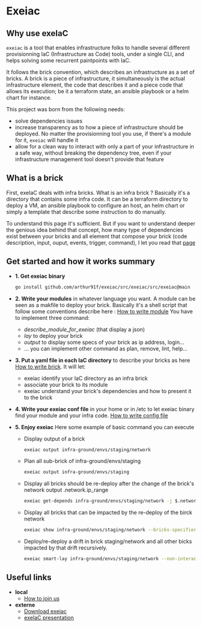 # Exeiac

## Why use exeIaC
`exeiac` is a tool that enables infrastructure folks to handle several
different provisionning IaC (Infrastructure as Code) tools, under a
single CLI, and helps solving some recurrent paintpoints with IaC.

It follows the brick convention, which describes an infrastructure as
a set of bricks. A brick is a piece of infrastructure, it
simultaneously is the actual infrastructure element, the code that
describes it and a piece code that allows its execution; be it a
terraform state, an ansible playbook or a helm chart for instance.

This project was born from the following needs:
- solve dependencies issues
- increase transparency as to how a piece of infrastructure should be
    deployed. No matter the provisionning tool you use, if there's a
    module for it, `exeiac` will handle it
- allow for a clean way to interact with only a part of your
  infrastructure in a safe way, without breaking the dependency tree,
  even if your infrastructure management tool doesn't provide that
  feature

## What is a brick
First, exeIaC deals with infra bricks. What is an infra brick ? Basically
it's a directory that contains some infra code. It can be a terraform directory
to deploy a VM, an ansible playbook to configure an host, an helm chart or simply
a template that describe some instruction to do manually.

To understand this page it's sufficient. But if you want to understand deeper 
the genious idea behind that concept, how many type of dependencies exist 
between your bricks and all element that compose your brick (code description,
input, ouput, events, trigger, command), I let you read that [page](./docs/brick_concept_and_dependencies)

## Get started and how it works summary

- **1. Get exeiac binary**
  ``` bash
  go install github.com/arthur91f/exeiac/src/exeiac/src/exeiac@main
  ```

- **2. Write your modules** in whatever language you want. A module can be seen 
  as a makfile to deploy your brick. Basically it's a shell script that follow some 
  conventions describe here : [How to write module](./docs/howto_write_module.md)
  You have to implement three command:
    - *describe_module_for_exeiac* (that display a json)
    - *lay* to deploy your brick
    - *output* to display some specs of your brick as ip address, login...
    - ... you can implement other command as plan, remove, lint, help...
  
- **3. Put a yaml file in each IaC directory** to describe your bricks as here
  [How to write brick](./docs/howto_write_brick.md). It will let:
  - exeiac identify your IaC directory as an infra brick
  - associate your brick to its module
  - exeiac understand your brick's dependencies and how to present it to the brick

- **4. Write your exeiac conf file** in your home or in /etc to let exeiac binary 
  find your module and your infra code.
  [How to write config file](./docs/howto_write_configuration_file.md)

- **5. Enjoy exeiac**
  Here some example of basic command you can execute
  - Display output of a brick
    ```bash
    exeiac output infra-ground/envs/staging/network
    ```
  - Plan all sub-brick of infra-ground/envs/staging
    ```bash
    exeiac output infra-ground/envs/staging
    ```
  - Display all bricks should be re-deploy after the change of the brick's network 
    output .network.ip_range
    ```bash
    exeiac get-depends infra-ground/envs/staging/network -j $.network.ip_range
    ```
  - Display all bricks that can be impacted by the re-deploy of the birck network
    ```bash
    exeiac show infra-ground/envs/staging/network --bricks-specifiers linked_next --format name
    ```
  - Deploy/re-deploy a drift in brick staging/network and all other bicks 
    impacted by that drift recursively.
    ```bash
    exeiac smart-lay infra-ground/envs/staging/network --non-interactive


## Useful links

- **local**
  - [How to join us](./docs/to_write.md)
- **externe**
  - [Download exeiac](https://download-exeiac.91f.ovh)
  - [exeIaC presentation](https://drive.google.com/blabla)

